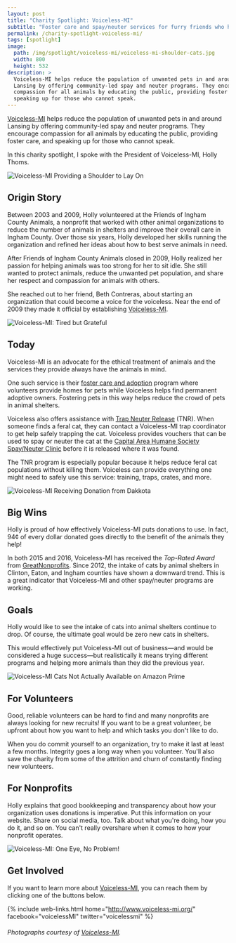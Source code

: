 ```yaml
---
layout: post
title: "Charity Spotlight: Voiceless-MI"
subtitle: "Foster care and spay/neuter services for furry friends who have no voice."
permalink: /charity-spotlight-voiceless-mi/
tags: [spotlight]
image:
  path: /img/spotlight/voiceless-mi/voiceless-mi-shoulder-cats.jpg
  width: 800
  height: 532
description: >
  Voiceless-MI helps reduce the population of unwanted pets in and around
  Lansing by offering community-led spay and neuter programs. They encourage
  compassion for all animals by educating the public, providing foster care, and
  speaking up for those who cannot speak.
---
```


[Voiceless-MI][1] helps reduce the population of unwanted pets in and around Lansing by offering community-led spay and neuter programs. They encourage compassion for all animals by educating the public, providing foster care, and speaking up for those who cannot speak.

In this charity spotlight, I spoke with the President of Voiceless-MI, Holly Thoms.

![][6]

## Origin Story

Between 2003 and 2009, Holly volunteered at the Friends of Ingham County Animals, a nonprofit that worked with other animal organizations to reduce the number of animals in shelters and improve their overall care in Ingham County. Over those six years, Holly developed her skills running the organization and refined her ideas about how to best serve animals in need.

After Friends of Ingham County Animals closed in 2009, Holly realized her passion for helping animals was too strong for her to sit idle. She still wanted to protect animals, reduce the unwanted pet population, and share her respect and compassion for animals with others.

She reached out to her friend, Beth Contreras, about starting an organization that could become a voice for the voiceless. Near the end of 2009 they made it official by establishing [Voiceless-MI][1].

![][7]

## Today

Voiceless-MI is an advocate for the ethical treatment of animals and the services they provide always have the animals in mind.

One such service is their [foster care and adoption][9] program where volunteers provide homes for pets while Voiceless helps find permanent adoptive owners. Fostering pets in this way helps reduce the crowd of pets in animal shelters.

Voiceless also offers assistance with [Trap Neuter Release][10] (TNR). When someone finds a feral cat, they can contact a Voiceless-MI trap coordinator to get help safely trapping the cat. Voiceless provides vouchers that can be used to spay or neuter the cat at the [Capital Area Humane Society Spay/Neuter Clinic][11] before it is released where it was found.

The TNR program is especially popular because it helps reduce feral cat populations without killing them. Voiceless can provide everything one might need to safely use this service: training, traps, crates, and more.

![][2]

## Big Wins

Holly is proud of how effectively Voiceless-MI puts donations to use. In fact, 94¢ of every dollar donated goes directly to the benefit of the animals they help!

In both 2015 and 2016, Voiceless-MI has received the _Top-Rated Award_ from [GreatNonprofits][8]. Since 2012, the intake of cats by animal shelters in Clinton, Eaton, and Ingham counties have shown a downward trend. This is a great indicator that Voiceless-MI and other spay/neuter programs are working.

## Goals

Holly would like to see the intake of cats into animal shelters continue to drop. Of course, the ultimate goal would be zero new cats in shelters.

This would effectively put Voiceless-MI out of business&mdash;and would be considered a huge success&mdash;but realistically it means trying different programs and helping more animals than they did the previous year.

![][3]

## For Volunteers

Good, reliable volunteers can be hard to find and many nonprofits are always looking for new recruits! If you want to be a great volunteer, be upfront about how you want to help and which tasks you don't like to do.

When you do commit yourself to an organization, try to make it last at least a few months. Integrity goes a long way when you volunteer. You'll also save the charity from some of the attrition and churn of constantly finding new volunteers.

## For Nonprofits

Holly explains that good bookkeeping and transparency about how your organization uses donations is imperative. Put this information on your website. Share on social media, too. Talk about what you're doing, how you do it, and so on. You can't really overshare when it comes to how your nonprofit operates.

![][4]

## Get Involved

If you want to learn more about [Voiceless-MI][1], you can reach them by clicking one of the buttons below.

{% include web-links.html home="http://www.voiceless-mi.org/" facebook="voicelessMI" twitter="voicelessmi" %}

###### Photographs courtesy of [Voiceless-MI][1].



[1]: http://www.voiceless-mi.org/ "Voiceless-MI Homepage"
[2]: /img/spotlight/voiceless-mi/voiceless-mi-dakkota-donation.jpg "Voiceless-MI Receiving Donation from Dakkota"
[3]: /img/spotlight/voiceless-mi/voiceless-mi-kitty-prime.jpg "Voiceless-MI Cats Not Actually Available on Amazon Prime"
[4]: /img/spotlight/voiceless-mi/voiceless-mi-one-eye-no-problem.jpg "Voiceless-MI: One Eye, No Problem!"
[5]: /img/spotlight/voiceless-mi/voiceless-mi-puppy-pals.jpg "Voiceless-MI Puppy Pals"
[6]: /img/spotlight/voiceless-mi/voiceless-mi-shoulder-cats.jpg "Voiceless-MI Providing a Shoulder to Lay On"
[7]: /img/spotlight/voiceless-mi/voiceless-mi-tired-kitty.jpg "Voiceless-MI: Tired but Grateful"
[8]: http://greatnonprofits.org/ "GreatNonprofits Homepage"
[9]: http://www.voiceless-mi.org/adopt-a-pet/ "Voiceless-MI Foster Care and Adoption"
[10]: http://www.voiceless-mi.org/tnr/ "Voiceless-MI Trap Neuter Release Program"
[11]: http://cahs-lansing.org/spayneuter/ "Capital Area Humane Society Spay/Neuter Clinic"
